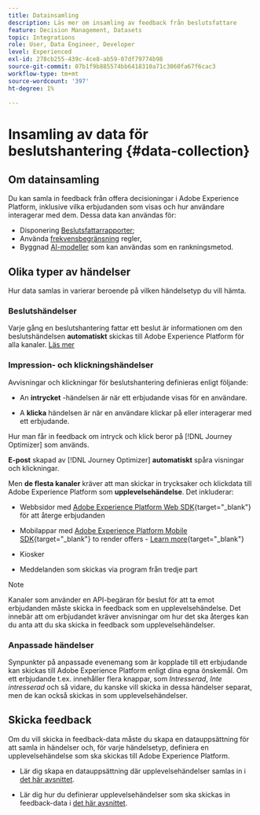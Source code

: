 ```yaml
---
title: Datainsamling
description: Läs mer om insamling av feedback från beslutsfattare
feature: Decision Management, Datasets
topic: Integrations
role: User, Data Engineer, Developer
level: Experienced
exl-id: 278cb255-439c-4ce8-ab59-07df79774b98
source-git-commit: 07b1f9b885574bb6418310a71c3060fa67f6cac3
workflow-type: tm+mt
source-wordcount: '397'
ht-degree: 1%

---
```


# Insamling av data för beslutshantering {#data-collection}

## Om datainsamling

Du kan samla in feedback från offera decisioningar i Adobe Experience Platform, inklusive vilka erbjudanden som visas och hur användare interagerar med dem. Dessa data kan användas för:
* Disponering [Beslutsfattarrapporter](../reports/get-started-events.md);
* Använda [frekvensbegränsning](../offer-library/add-constraints.md#capping) regler,
* Byggnad [AI-modeller](../ranking/create-ranking-strategies.md) som kan användas som en rankningsmetod.

## Olika typer av händelser

Hur data samlas in varierar beroende på vilken händelsetyp du vill hämta.

### Beslutshändelser

Varje gång en beslutshantering fattar ett beslut är informationen om den beslutshändelsen **automatiskt** skickas till Adobe Experience Platform för alla kanaler. [Läs mer](../reports/get-started-events.md)

### Impression- och klickningshändelser

Avvisningar och klickningar för beslutshantering definieras enligt följande:

* An **intrycket** -händelsen är när ett erbjudande visas för en användare.

* A **klicka** händelsen är när en användare klickar på eller interagerar med ett erbjudande.

Hur man får in feedback om intryck och klick beror på [!DNL Journey Optimizer] som används.

**E-post** skapad av [!DNL Journey Optimizer] **automatiskt** spåra visningar och klickningar.

Men **de flesta kanaler** kräver att man skickar in trycksaker och klickdata till Adobe Experience Platform som **upplevelsehändelse**. Det inkluderar:

* Webbsidor med [Adobe Experience Platform Web SDK](https://experienceleague.adobe.com/docs/experience-platform/edge/home.html){target="_blank"} för att återge erbjudanden

* Mobilappar med [Adobe Experience Platform Mobile SDK](https://experienceleague.adobe.com/docs/platform-learn/data-collection/mobile-sdk/overview.html){target="_blank"} to render offers - [Learn more](https://developer.adobe.com/client-sdks/documentation/adobe-journey-optimizer-decisioning/#ab-sj-tracking-servers){target="_blank"}
* Kiosker
* Meddelanden som skickas via program från tredje part
  <!--Mobile push notifications authored by [!DNL Journey Optimizer] - [Learn more](https://developer.adobe.com/client-sdks/documentation/adobe-journey-optimizer/api-reference/#handlenotificationresponse){target="_blank"}-->

>[!NOTE]
>
>Kanaler som använder en API-begäran för beslut för att ta emot erbjudanden måste skicka in feedback som en upplevelsehändelse. Det innebär att om erbjudandet kräver anvisningar om hur det ska återges kan du anta att du ska skicka in feedback som upplevelsehändelser.

### Anpassade händelser

Synpunkter på anpassade evenemang som är kopplade till ett erbjudande kan skickas till Adobe Experience Platform enligt dina egna önskemål. Om ett erbjudande t.ex. innehåller flera knappar, som *Intresserad*, *Inte intresserad* och så vidare, du kanske vill skicka in dessa händelser separat, men de kan också skickas in som upplevelsehändelser.

## Skicka feedback

Om du vill skicka in feedback-data måste du skapa en datauppsättning för att samla in händelser och, för varje händelsetyp, definiera en upplevelsehändelse som ska skickas till Adobe Experience Platform.

* Lär dig skapa en datauppsättning där upplevelsehändelser samlas in i [det här avsnittet](create-dataset.md).

* Lär dig hur du definierar upplevelsehändelser som ska skickas in feedback-data i [det här avsnittet](schema-requirement.md).
